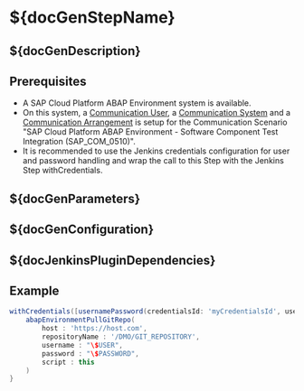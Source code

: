 # ${docGenStepName}

## ${docGenDescription}

## Prerequisites

* A SAP Cloud Platform ABAP Environment system is available.
* On this system, a [Communication User](https://help.sap.com/viewer/65de2977205c403bbc107264b8eccf4b/Cloud/en-US/0377adea0401467f939827242c1f4014.html), a [Communication System](https://help.sap.com/viewer/65de2977205c403bbc107264b8eccf4b/Cloud/en-US/1bfe32ae08074b7186e375ab425fb114.html) and a [Communication Arrangement](https://help.sap.com/viewer/65de2977205c403bbc107264b8eccf4b/Cloud/en-US/a0771f6765f54e1c8193ad8582a32edb.html) is setup for the Communication Scenario "SAP Cloud Platform ABAP Environment - Software Component Test Integration (SAP_COM_0510)".
* It is recommended to use the Jenkins credentials configuration for user and password handling and wrap the call to this Step with the Jenkins Step withCredentials.

## ${docGenParameters}

## ${docGenConfiguration}

## ${docJenkinsPluginDependencies}

## Example

```groovy
withCredentials([usernamePassword(credentialsId: 'myCredentialsId', usernameVariable: 'USER', passwordVariable: 'PASSWORD')]) {
    abapEnvironmentPullGitRepo(
        host : 'https://host.com',
        repositoryName : '/DMO/GIT_REPOSITORY',
        username : "\$USER",
        password : "\$PASSWORD",
        script : this
    )
}
```
